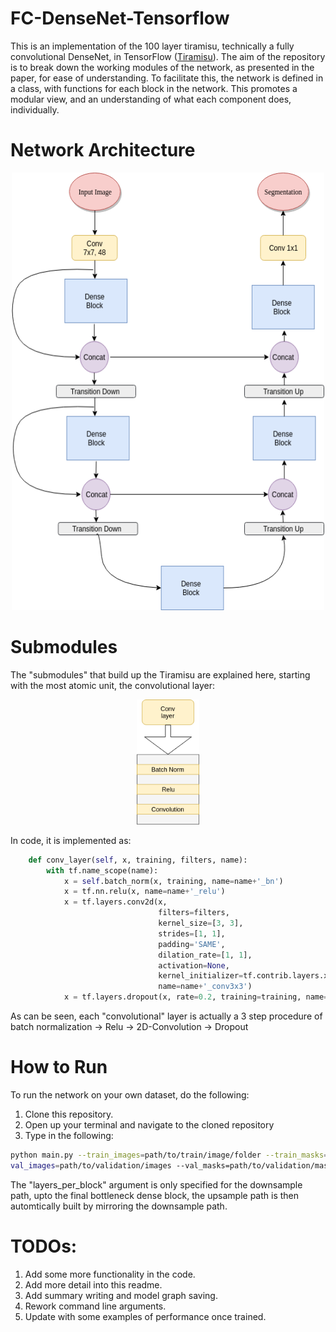 # FC-DenseNet-Tensorflow
This is an implementation of the 100 layer tiramisu, technically a fully convolutional DenseNet, in TensorFlow ([Tiramisu](https://arxiv.org/abs/1611.09326)). The aim of the repository is to break down the working modules of the network, as presented in the paper, for ease of understanding. To facilitate this, the network is defined in a class, with functions for each block in the network. This promotes a modular view, and an understanding of what each component does, individually.

# Network Architecture
<p align="center">
  <img width="500" height="700" src="repo-images/network.png">
</p>

# Submodules
The "submodules" that build up the Tiramisu are explained here, starting with the most atomic unit, the convolutional layer:
<p align="center">
  <img width="100" height="200" src="repo-images/conv-layer.png">
</p>
In code, it is implemented as:

```python
    def conv_layer(self, x, training, filters, name):
        with tf.name_scope(name):
            x = self.batch_norm(x, training, name=name+'_bn')
            x = tf.nn.relu(x, name=name+'_relu')
            x = tf.layers.conv2d(x,
                                 filters=filters,
                                 kernel_size=[3, 3],
                                 strides=[1, 1],
                                 padding='SAME',
                                 dilation_rate=[1, 1],
                                 activation=None,
                                 kernel_initializer=tf.contrib.layers.xavier_initializer(),
                                 name=name+'_conv3x3')
            x = tf.layers.dropout(x, rate=0.2, training=training, name=name+'_dropout')
```
As can be seen, each "convolutional" layer is actually a 3 step procedure of batch normalization -> Relu -> 2D-Convolution -> Dropout

# How to Run
To run the network on your own dataset, do the following:
1. Clone this repository.
2. Open up your terminal and navigate to the cloned repository
3. Type in the following:
```bash
python main.py --train_images=path/to/train/image/folder --train_masks=path/to/train/masks/folder --
val_images=path/to/validation/images --val_masks=path/to/validation/masks --ckpt_dir=path/to/save/checkpoint/at --layers_per_block=4,5,7,10,12,15 --batch_size=8 --epochs=10 --growth_k=16 --num_classes=2 --learning_rate=0.001
```
The "layers_per_block" argument is only specified for the downsample path, upto the final bottleneck dense block, the upsample path is then automtically built by mirroring the downsample path.

# TODOs:
1. Add some more functionality in the code.
2. Add more detail into this readme.
3. Add summary writing and model graph saving.
4. Rework command line arguments.
5. Update with some examples of performance once trained.

